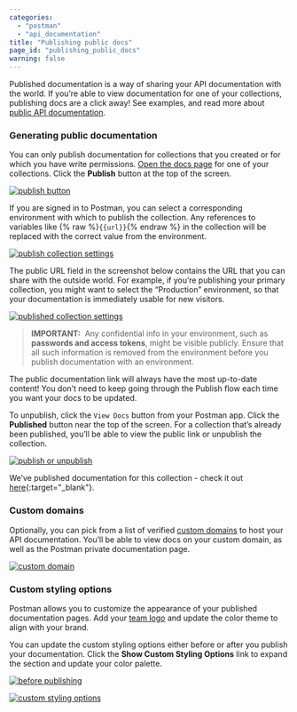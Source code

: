 ```yaml
---
categories:
  - "postman"
  - "api_documentation"
title: "Publishing public docs"
page_id: "publishing_public_docs"
warning: false
---
```


Published documentation is a way of sharing your API documentation with the world. If you’re able to view documentation for one of your collections, publishing docs are a click away! See examples, and read more about [public API documentation](/docs/postman_for_publishers/public_api_docs).

### Generating public documentation

You can only publish documentation for collections that you created or for which you have write permissions. [Open the docs page](/docs/postman/api_documentation/viewing_documentation) for one of your collections. Click the **Publish** button at the top of the screen.

[![publish button](https://s3.amazonaws.com/postman-static-getpostman-com/postman-docs/59116421.png) ](https://s3.amazonaws.com/postman-static-getpostman-com/postman-docs/59116421.png)  

If you are signed in to Postman, you can select a corresponding environment with which to publish the collection. Any references to variables like {% raw %}`{{url}}`{% endraw %} in the collection will be replaced with the correct value from the environment. 

[![publish collection settings](https://s3.amazonaws.com/postman-static-getpostman-com/postman-docs/publishCollectionSettings.png)](https://s3.amazonaws.com/postman-static-getpostman-com/postman-docs/publishCollectionSettings.png)

The public URL field in the screenshot below contains the URL that you can share with the outside world. For example, if you’re publishing your primary collection, you might want to select the “Production” environment, so that your documentation is immediately usable for new visitors. 

[![published collection settings](https://s3.amazonaws.com/postman-static-getpostman-com/postman-docs/publishedCollection.png)](https://s3.amazonaws.com/postman-static-getpostman-com/postman-docs/publishedCollection.png)

> **IMPORTANT:**  Any confidential info in your environment, such as **passwords and access tokens**, might be visible publicly. Ensure that all such information is removed from the environment before you publish documentation with an environment.

The public documentation link will always have the most up-to-date content! You don’t need to keep going through the Publish flow each time you want your docs to be updated.

To unpublish, click the `View Docs` button from your Postman app. Click the **Published** button near the top of the screen. For a collection that’s already been published, you’ll be able to view the public link or unpublish the collection. 

[![publish or unpublish](https://www.getpostman.com/img/v1/docs/publishing_docs/Docs5.png)](https://www.getpostman.com/img/v1/docs/publishing_docs/Docs5.png)

We’ve published documentation for this collection - check it out [here](https://documenter.getpostman.com/view/583/coopers-meal-plan/4u2){:target="_blank"}.

### Custom domains

Optionally, you can pick from a list of verified [custom domains](/docs/postman/api_documentation/adding_and_verifying_custom_domains) to host your API documentation. You’ll be able to view docs on your custom domain, as well as the Postman private documentation page. 

[![custom domain](https://static.getpostman.com/postman-docs/40ce4cda-5788-4e18-9141-4391de078244.png)](https://static.getpostman.com/postman-docs/40ce4cda-5788-4e18-9141-4391de078244.png)

### Custom styling options

Postman allows you to customize the appearance of your published documentation pages. Add your [team logo](/docs/postman/api_documentation/adding_team_name_and_logo) and update the color theme to align with your brand. 

You can update the custom styling options either before or after you publish your documentation. Click the **Show Custom Styling Options** link to expand the section and update your color palette.

[![before publishing](https://s3.amazonaws.com/postman-static-getpostman-com/postman-docs/customStylingOptions.png)](https://s3.amazonaws.com/postman-static-getpostman-com/postman-docs/customStylingOptions.png)

[![custom styling options](https://s3.amazonaws.com/postman-static-getpostman-com/postman-docs/59016798.png)](https://s3.amazonaws.com/postman-static-getpostman-com/postman-docs/59016798.png)

